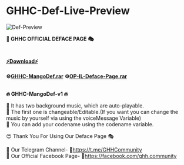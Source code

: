 # GHHC-Def-Live-Preview
![Def-Preview](https://user-images.githubusercontent.com/80751079/116964418-491f6700-accd-11eb-998c-ef55c99da3fd.png)

**📢 GHHC OFFICIAL DEFACE PAGE 🎭**
<br>
<br>
<h4><b><u>⚡Download⚡</u></b></h4>

<b>⚙<a href="https://ghhcommunity.github.io/GHHC-Def-Live-Preview/GHHC-MangoDef.rar">GHHC-MangoDef.rar</a></b>
<b>⚙<a href="https://ghhcommunity.github.io/GHHC-Def-Live-Preview/OP-IL-Deface-Page.rar">OP-IL-Deface-Page.rar</a></b>
<br>
<br>

**🔥 GHHC-MangoDef-v1 🔥**

🎯 It has two background music, which are auto-playable.<br>
🎯 The first one is changeable/Editable.(If you want you can change the music by yourself via using the voiceMessage Variable)<br>
🎯 You can add your codename using the codename variable.<br>

<!--************************************************-->
<!--||||||||||||||||||||||||||||||||||||||||||||||||-->
<!--|||||||||Modified & Bug Fixed By: xRoot00|||||||||-->
<!--||||||||||||||||||||||||||||||||||||||||||||||||-->
<!--|||||||||||Created By: AnonHaxor007|||||||||||||-->
<!--||||||||||||||||||||||||||||||||||||||||||||||||-->
<!--|||||Inspired From Old One by Sourov Sarker|||||-->
<!--||||||||||||||||||||||||||||||||||||||||||||||||-->
<!--||||||||Cursor Designed By: Crypt1cSoul|||||||||-->
<!--||||||||||||||||||||||||||||||||||||||||||||||||-->
<!--||||||||||||Logo Designed By: U2603|||||||||||||-->
<!--||||||||||||||||||||||||||||||||||||||||||||||||-->
<!--|\/\/\/\/\/\/\/\/\/\/\/\/\/\/\/\/\/\/\/\/\/\/\/|-->
<!--|||||COPYRIGHT: Gray Hat Hacker's Community||||||-->
<!--|\/\/\/\/\/\/\/\/\/\/\/\/\/\/\/\/\/\/\/\/\/\/\/|-->
<!--||||||||||||||||||||||||||||||||||||||||||||||||-->



😍 Thank You For Using Our Deface Page 🎭<br>

📌 Our Telegram Channel- 🔗https://t.me/GHHCommunity <br>
📌 Our Official Facebook Page- 🔗https://facebook.com/ghh.community <br>
